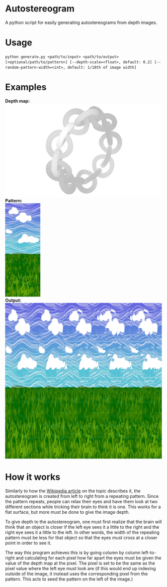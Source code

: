 # Autostereogram
A python script for easily generating autostereograms from depth images.

# Usage

`python generate.py <path/to/input> <path/to/output> [<optional/path/to/pattern>] [--depth-scale=<float>, default: 0.2] [--random-pattern-width=<int>, default: 1/10th of image width]`

# Examples

**Depth map:**
<br>
<img alt="depth map of the default Blender monkey 3d model" src="https://github.com/regulus79/autostereogram/blob/main/sample_images/chain_ring.png?raw=true" height=300>
<br>
**Pattern:**
<br>
<img alt="sample pattern of sky and grass" src="https://github.com/regulus79/autostereogram/blob/main/sample_patterns/grass_and_sky.png?raw=true" height=300>
<br>
**Output:**
<br>
<img alt="output autostereograph using the given pattern and depth map" src="https://github.com/regulus79/autostereogram/blob/main/sample_outputs/chain_ring_output_grass_and_sky.png?raw=true" height=500>

# How it works

Similarly to how the [Wikipedia article](https://en.wikipedia.org/wiki/Autostereogram) on the topic describes it, the autostereogram is created from left to right from a repeating pattern. Since the pattern repeats, people can relax their eyes and have them look at two different sections while tricking their brain to think it is one. This works for a flat surface, but more must be done to give the image depth.

To give depth to the autostereogram, one must first realize that the brain will think that an object is closer if the left eye sees it a little to the right and the right eye sees it a little to the left. In other words, the width of the repeating pattern must be less for that object so that the eyes must cross at a closer point in order to see it.

The way this program achieves this is by going column by column left-to-right and calculating for each pixel how far apart the eyes must be given the value of the depth map at the pixel. The pixel is set to be the same as the pixel value where the left eye must look are (if this would end up indexing outside of the image, it instead uses the corresponding pixel from the pattern. This acts to seed the pattern on the left of the image.)